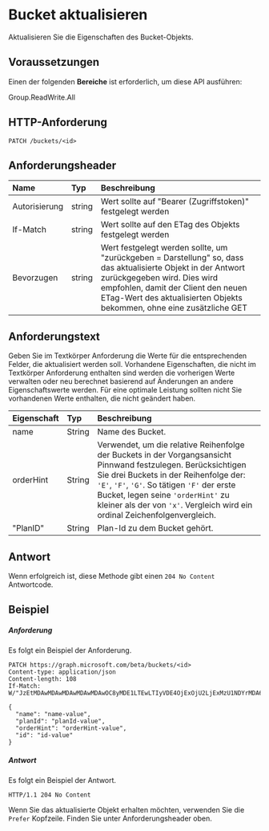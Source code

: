 # <a name="update-bucket"></a>Bucket aktualisieren

Aktualisieren Sie die Eigenschaften des Bucket-Objekts.
## <a name="prerequisites"></a>Voraussetzungen
Einen der folgenden **Bereiche** ist erforderlich, um diese API ausführen:
 
Group.ReadWrite.All

## <a name="http-request"></a>HTTP-Anforderung
<!-- { "blockType": "ignored" } -->
```http
PATCH /buckets/<id>
```
## <a name="request-headers"></a>Anforderungsheader
| Name       | Typ | Beschreibung|
|:-----------|:------|:----------|
| Autorisierung  | string  | Wert sollte auf "Bearer (Zugriffstoken)" festgelegt werden |
| If-Match | string | Wert sollte auf den ETag des Objekts festgelegt werden |
| Bevorzugen | string | Wert festgelegt werden sollte, um "zurückgeben = Darstellung" so, dass das aktualisierte Objekt in der Antwort zurückgegeben wird. Dies wird empfohlen, damit der Client den neuen ETag-Wert des aktualisierten Objekts bekommen, ohne eine zusätzliche GET |

## <a name="request-body"></a>Anforderungstext
Geben Sie im Textkörper Anforderung die Werte für die entsprechenden Felder, die aktualisiert werden soll. Vorhandene Eigenschaften, die nicht im Textkörper Anforderung enthalten sind werden die vorherigen Werte verwalten oder neu berechnet basierend auf Änderungen an andere Eigenschaftswerte werden. Für eine optimale Leistung sollten nicht Sie vorhandenen Werte enthalten, die nicht geändert haben.

| Eigenschaft     | Typ   |Beschreibung|
|:---------------|:--------|:----------|
|name|String|Name des Bucket.|
|orderHint|String|Verwendet, um die relative Reihenfolge der Buckets in der Vorgangsansicht Pinnwand festzulegen. Berücksichtigen Sie drei Buckets in der Reihenfolge der: `'E'`, `'F'`, `'G'`. So tätigen `'F'` der erste Bucket, legen seine `'orderHint'` zu kleiner als der von `'x'`. Vergleich wird ein ordinal Zeichenfolgenvergleich.|
|"PlanID"|String|Plan-Id zu dem Bucket gehört.|

## <a name="response"></a>Antwort
Wenn erfolgreich ist, diese Methode gibt einen `204 No Content` Antwortcode.
## <a name="example"></a>Beispiel
##### <a name="request"></a>Anforderung
Es folgt ein Beispiel der Anforderung.
<!-- {
  "blockType": "request",
  "name": "update_bucket"
}-->
```http
PATCH https://graph.microsoft.com/beta/buckets/<id>
Content-type: application/json
Content-length: 108
If-Match: W/"JzEtMDAwMDAwMDAwMDAwMDAwOC8yMDE1LTEwLTIyVDE4OjExOjU2LjExMzU1NDYrMDA6MDAn"

{
  "name": "name-value",
  "planId": "planId-value",
  "orderHint": "orderHint-value",
  "id": "id-value"
}
```
##### <a name="response"></a>Antwort
Es folgt ein Beispiel der Antwort. 
<!-- {
  "blockType": "response",
  "truncated": true,
  "@odata.type": "microsoft.graph.bucket"
} -->
```http
HTTP/1.1 204 No Content
```
Wenn Sie das aktualisierte Objekt erhalten möchten, verwenden Sie die `Prefer` Kopfzeile. Finden Sie unter Anforderungsheader oben.
<!-- uuid: 8fcb5dbc-d5aa-4681-8e31-b001d5168d79
2015-10-25 14:57:30 UTC -->
<!-- {
  "type": "#page.annotation",
  "description": "Update bucket",
  "keywords": "",
  "section": "documentation",
  "tocPath": ""
}-->